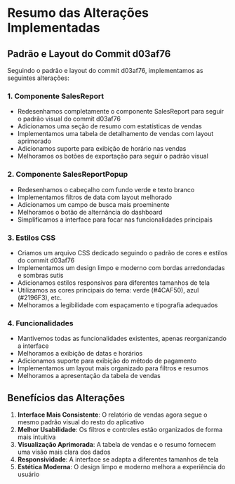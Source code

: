 # Resumo das Alterações Implementadas

## Padrão e Layout do Commit d03af76

Seguindo o padrão e layout do commit d03af76, implementamos as seguintes alterações:

### 1. Componente SalesReport

- Redesenhamos completamente o componente SalesReport para seguir o padrão visual do commit d03af76
- Adicionamos uma seção de resumo com estatísticas de vendas
- Implementamos uma tabela de detalhamento de vendas com layout aprimorado
- Adicionamos suporte para exibição de horário nas vendas
- Melhoramos os botões de exportação para seguir o padrão visual

### 2. Componente SalesReportPopup

- Redesenhamos o cabeçalho com fundo verde e texto branco
- Implementamos filtros de data com layout melhorado
- Adicionamos um campo de busca mais proeminente
- Melhoramos o botão de alternância do dashboard
- Simplificamos a interface para focar nas funcionalidades principais

### 3. Estilos CSS

- Criamos um arquivo CSS dedicado seguindo o padrão de cores e estilos do commit d03af76
- Implementamos um design limpo e moderno com bordas arredondadas e sombras sutis
- Adicionamos estilos responsivos para diferentes tamanhos de tela
- Utilizamos as cores principais do tema: verde (#4CAF50), azul (#2196F3), etc.
- Melhoramos a legibilidade com espaçamento e tipografia adequados

### 4. Funcionalidades

- Mantivemos todas as funcionalidades existentes, apenas reorganizando a interface
- Melhoramos a exibição de datas e horários
- Adicionamos suporte para exibição do método de pagamento
- Implementamos um layout mais organizado para filtros e resumos
- Melhoramos a apresentação da tabela de vendas

## Benefícios das Alterações

1. **Interface Mais Consistente**: O relatório de vendas agora segue o mesmo padrão visual do resto do aplicativo
2. **Melhor Usabilidade**: Os filtros e controles estão organizados de forma mais intuitiva
3. **Visualização Aprimorada**: A tabela de vendas e o resumo fornecem uma visão mais clara dos dados
4. **Responsividade**: A interface se adapta a diferentes tamanhos de tela
5. **Estética Moderna**: O design limpo e moderno melhora a experiência do usuário
